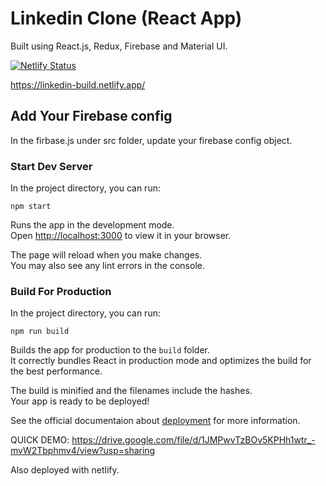# Linkedin Clone (React App)

Built using React.js, Redux, Firebase and Material UI.

[![Netlify Status](https://api.netlify.com/api/v1/badges/c15f77d7-091c-4bbe-949b-b43b134079c7/deploy-status)](https://app.netlify.com/projects/abhi27shek/deploys)

<https://linkedin-build.netlify.app/>

## Add Your Firebase config

In the firbase.js under src folder, update your firebase config object.

### Start Dev Server

In the project directory, you can run:

`npm start`

Runs the app in the development mode.\
Open [http://localhost:3000](http://localhost:3000) to view it in your browser.

The page will reload when you make changes.\
You may also see any lint errors in the console.

### Build For Production

In the project directory, you can run:

`npm run build`

Builds the app for production to the `build` folder.\
It correctly bundles React in production mode and optimizes the build for the best performance.

The build is minified and the filenames include the hashes.\
Your app is ready to be deployed!

See the official documentaion about [deployment](https://facebook.github.io/create-react-app/docs/deployment) for more information.

QUICK DEMO:
<https://drive.google.com/file/d/1JMPwvTzBOv5KPHh1wtr_-mvW2Tbphmv4/view?usp=sharing>

Also deployed with netlify.
